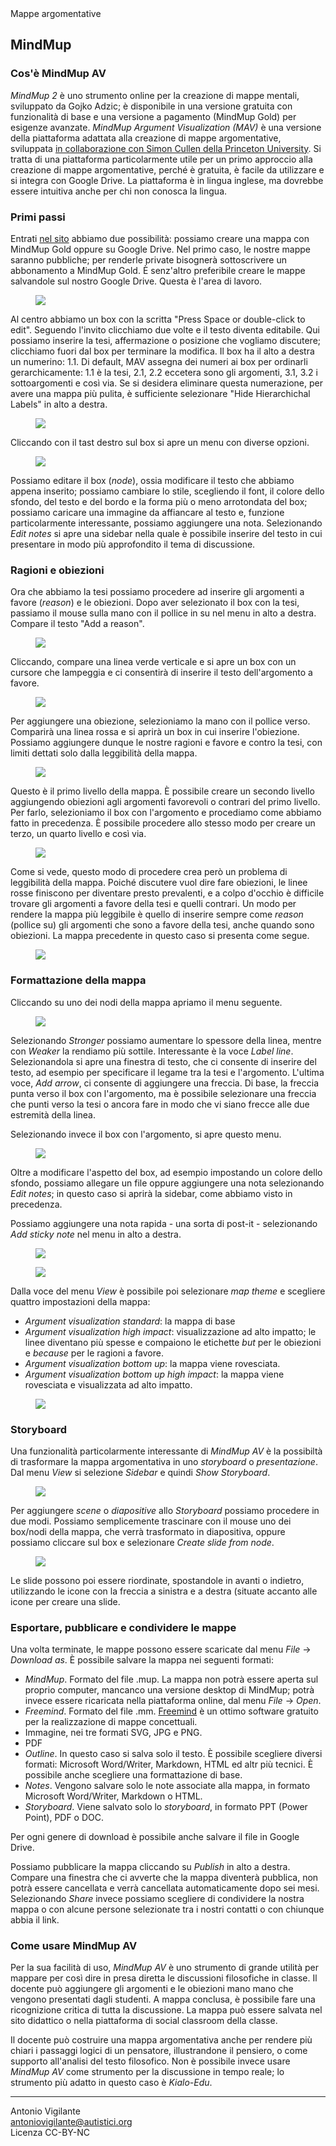 <link rel="stylesheet" href="../assets/style.css">

<div class="callout">
Mappe argomentative
</div>

## MindMup

### Cos'è MindMup AV

_MindMup 2_ è uno strumento online per la creazione di mappe mentali, sviluppato da Gojko Adzic; è disponibile in una versione gratuita con funzionalità di base e una versione a pagamento (MindMup Gold) per esigenze avanzate. _MindMup Argument Visualization (MAV)_ è una versione della piattaforma adattata alla creazione di mappe argomentative, sviluppata [in collaborazione con Simon Cullen della Princeton University](https://dailynous.com/2017/06/01/visualizing-logical-structure-arguments-new-platform-guest-post-simon-cullen/). Si tratta di una piattaforma particolarmente utile per un primo approccio alla creazione di mappe argomentative, perché è gratuita, è facile da utilizzare e si integra con Google Drive. La piattaforma è in lingua inglese, ma dovrebbe essere intuitiva anche per chi non conosca la lingua.

### Primi passi

Entrati [nel sito](https://www.mindmup.com/tutorials/argument-visualization.html?orig=/) abbiamo due possibilità: possiamo creare una mappa con MindMup Gold oppure su Google Drive. Nel primo caso, le nostre mappe saranno pubbliche; per renderle private bisognerà sottoscrivere un abbonamento a MindMup Gold. È senz'altro preferibile creare le mappe salvandole sul nostro Google Drive. 
Questa è l'area di lavoro.
<figure>
<img src="immagini/m01.png">
</figure>

Al centro abbiamo un box con la scritta "Press Space or double-click to edit". Seguendo l'invito clicchiamo due volte e il testo diventa editabile. Qui possiamo inserire la tesi, affermazione o posizione che vogliamo discutere; clicchiamo fuori dal box per terminare la modifica. Il box ha il alto a destra un numerino: 1.1. Di default, MAV assegna dei numeri ai box per ordinarli gerarchicamente: 1.1 è la tesi, 2.1, 2.2 eccetera sono gli argomenti, 3.1, 3.2 i sottoargomenti e così via. Se si desidera eliminare questa numerazione, per avere una mappa più pulita, è sufficiente selezionare "Hide Hierarchichal Labels" in alto a destra.

<figure>
<img src=immagini/m02.png">
</figure>

Cliccando con il tast destro sul box si apre un menu con diverse opzioni.

<figure>
<img src="immagini/m03.png">
</figure>

Possiamo editare il box (_node_), ossia modificare il testo che abbiamo appena inserito; possiamo cambiare lo stile, scegliendo il font, il colore dello sfondo, del testo e del bordo e la forma più o meno arrotondata del box; possiamo caricare una immagine da affiancare al testo e, funzione particolarmente interessante, possiamo aggiungere una nota. Selezionando _Edit notes_ si apre una sidebar nella quale è possibile inserire del testo in cui presentare in modo più approfondito il tema di discussione.

### Ragioni e obiezioni

Ora che abbiamo la tesi possiamo procedere ad inserire gli argomenti a favore (_reason_) e le obiezioni. Dopo aver selezionato il box con la tesi, passiamo il mouse sulla mano con il pollice in su nel menu in alto a destra. Compare il testo "Add a reason".

<figure>
<img src="immagini/m04.png">
</figure>

Cliccando, compare una linea verde verticale e si apre un box con un cursore che lampeggia e ci consentirà di inserire il testo dell'argomento a favore.

<figure>
<img src="immagini/m05.png">
</figure>

Per aggiungere una obiezione, selezioniamo la mano con il pollice verso. Comparirà una linea rossa e si aprirà un box in cui inserire l'obiezione.
Possiamo aggiungere dunque le nostre ragioni e favore e contro la tesi, con limiti dettati solo dalla leggibilità della mappa.

<figure>
<img src="immagini/m06.png">
</figure>

Questo è il primo livello della mappa. È possibile creare un secondo livello aggiungendo obiezioni agli argomenti favorevoli o contrari del primo livello. Per farlo, selezioniamo il box con l'argomento e procediamo come abbiamo fatto in precedenza. È possibile procedere allo stesso modo per creare un terzo, un quarto livello e così via.
<figure>
<img src="immagini/m07.png">
</figure>

Come si vede, questo modo di procedere crea però un problema di leggibilità della mappa. Poiché discutere vuol dire fare obiezioni, le linee rosse finiscono per diventare presto prevalenti, e a colpo d'occhio è difficile trovare gli argomenti a favore della tesi e quelli contrari. Un modo per rendere la mappa più leggibile è quello di inserire sempre come _reason_ (pollice su) gli argomenti che sono a favore della tesi, anche quando sono obiezioni. La mappa precedente in questo caso si presenta come segue.

<figure>
<img src="immagini/m08.png">
</figure>

### Formattazione della mappa

Cliccando su uno dei nodi della mappa apriamo il menu seguente.

<figure>
<img src="immagini/m09.png">
</figure>

Selezionando _Stronger_ possiamo aumentare lo spessore della linea, mentre con _Weaker_ la rendiamo più sottile. Interessante è la voce _Label line_. Selezionandola si apre una finestra di testo, che ci consente di inserire del testo, ad esempio per specificare il legame tra la tesi e l'argomento. L'ultima voce, _Add arrow_, ci consente di aggiungere una freccia. Di base, la freccia punta verso il box con l'argomento, ma è possibile selezionare una freccia che punti verso la tesi o ancora fare in modo che vi siano frecce alle due estremità della linea.

Selezionando invece il box con l'argomento, si apre questo menu.

<figure>
<img src="immagini/m10.png">
</figure>

Oltre a modificare l'aspetto del box, ad esempio impostando un colore dello sfondo, possiamo allegare un file oppure aggiungere una nota selezionando _Edit notes_; in questo caso si aprirà la sidebar, come abbiamo visto in precedenza.

Possiamo aggiungere una nota rapida - una sorta di post-it - selezionando _Add sticky note_ nel menu in alto a destra.

<figure>
<img src="immagini/m11.png">
</figure>

<figure>
<img src="immagini/m12.png">
</figure>
 

Dalla voce del menu _View_ è possibile poi selezionare _map theme_ e scegliere quattro impostazioni della mappa:
- _Argument visualization standard_: la mappa di base
- _Argument visualization high impact_: visualizzazione ad alto impatto; le linee diventano più spesse e compaiono le etichette _but_ per le obiezioni e _because_ per le ragioni a favore.
- _Argument visualization bottom up_: la mappa viene rovesciata.
- _Argument visualization bottom up high impact_: la mappa viene rovesciata e visualizzata ad alto impatto.
 
<figure>
<img src="immagini/m13.png">
</figure>

### Storyboard

Una funzionalità particolarmente interessante di _MindMup AV_ è la possibiltà di trasformare la mappa argomentativa in uno _storyboard_ o _presentazione_.
Dal menu _View_ si selezione _Sidebar_ e quindi _Show Storyboard_. 

<figure>
<img src="immagini/m14.png">
</figure>

Per aggiungere _scene_ o _diapositive_ allo _Storyboard_ possiamo procedere in due modi. Possiamo semplicemente trascinare con il mouse uno dei box/nodi della mappa, che verrà trasformato in diapositiva, oppure possiamo cliccare sul box e selezionare _Create slide from node_.

<figure>
<img src="immagini/m15.png">
</figure>

Le slide possono poi essere riordinate, spostandole in avanti o indietro, utilizzando le icone con la freccia a sinistra e a destra (situate accanto alle icone per creare una slide.

### Esportare, pubblicare e condividere le mappe

Una volta terminate, le mappe possono essere scaricate dal menu _File_ -> _Download as_. È possibile salvare la mappa nei seguenti formati:
- _MindMup_. Formato del file .mup. La mappa non potrà essere aperta sul proprio computer, mancanco una versione desktop di MindMup; potrà invece essere ricaricata nella piattaforma online, dal menu _File_ -> _Open_.
- _Freemind_. Formato del file .mm. [Freemind](https://freemind.sourceforge.io/wiki/index.php/Main_Page) è un ottimo software gratuito per la realizzazione di mappe concettuali.
- Immagine, nei tre formati SVG, JPG e PNG.
- PDF
- _Outline_. In questo caso si salva solo il testo. È possibile scegliere diversi formati: Microsoft Word/Writer, Markdown, HTML ed altr più tecnici. È possibile anche scegliere una formattazione di base.
- _Notes_. Vengono salvare solo le note associate alla mappa, in formato Microsoft Word/Writer, Markdown o HTML.
- _Storyboard_. Viene salvato solo lo _storyboard_, in formato PPT (Power Point), PDF o DOC.

Per ogni genere di download è possibile anche salvare il file in Google Drive.

Possiamo pubblicare la mappa cliccando su _Publish_ in alto a destra. Compare una finestra che ci avverte che la mappa diventerà pubblica, non potrà essere cancellata e verrà cancellata automaticamente dopo sei mesi. Selezionando _Share_ invece possiamo scegliere di condividere la nostra mappa o con alcune persone selezionate tra i nostri contatti o con chiunque abbia il link.

### Come usare MindMup AV

Per la sua facilità di uso, _MindMup AV_ è uno strumento di grande utilità per mappare per così dire in presa diretta le discussioni filosofiche in classe. Il docente può aggiungere gli argomenti e le obiezioni mano mano che vengono presentati dagli studenti. A mappa conclusa, è possibile fare una ricognizione critica di tutta la discussione. La mappa può essere salvata nel sito didattico o nella piattaforma di social classroom della classe.

Il docente può costruire una mappa argomentativa anche per rendere più chiari i passaggi logici di un pensatore, illustrandone il pensiero, o come supporto all'analisi del testo filosofico. Non è possibile invece usare _MindMup AV_ come strumento per la discussione in tempo reale; lo strumento più adatto in questo caso è _Kialo-Edu_.

---
Antonio Vigilante  
antoniovigilante@autistici.org  
Licenza CC-BY-NC  
 






